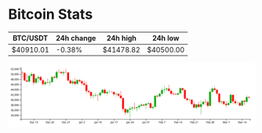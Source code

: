 # Bitcoin Stats

BTC/USDT|24h change|24h high|24h low|
|---|---|---|---|
|$40910.01|-0.38%|$41478.82|$40500.00|

<img src="./chart.svg">
